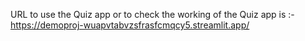 URL to use the Quiz app or to check the working of the Quiz app is :- https://demoproj-wuapvtabvzsfrasfcmqcy5.streamlit.app/
